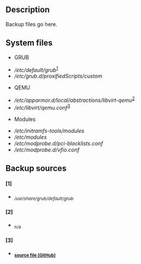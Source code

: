 ## Description
Backup files go here.

## System files
* GRUB
- */etc/default/grub*<sup>[1](#1)</sup>
- */etc/grub.d/proxifiedScripts/custom*

* QEMU
- */etc/apparmor.d/local/abstractions/libvirt-qemu*<sup>[2](#2)</sup>
- */etc/libvirt/qemu.conf*<sup>[3](#3)</sup>

* Modules
- */etc/initramfs-tools/modules*
- */etc/modules*
- */etc/modprobe.d/pci-blacklists.conf*
- */etc/modprobe.d/vfio.conf*

## Backup sources
#### [1]
- <sub>*/usr/share/grub/default/grub*</sub>

#### [2]
- <sub>n/a</sub>

#### [3]
- <sub>**[source file (GitHub)](https://github.com/virtualopensystems/libvirt/blob/master/src/qemu/qemu.conf)**</sub>
